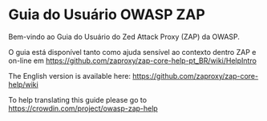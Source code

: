 # Guia do Usuário OWASP ZAP #

Bem-vindo ao Guia do Usuário do Zed Attack Proxy (ZAP) da OWASP.

O guia está disponível tanto como ajuda sensível ao contexto dentro ZAP e on-line em https://github.com/zaproxy/zap-core-help-pt_BR/wiki/HelpIntro

The English version is available here: https://github.com/zaproxy/zap-core-help/wiki

To help translating this guide please go to https://crowdin.com/project/owasp-zap-help
